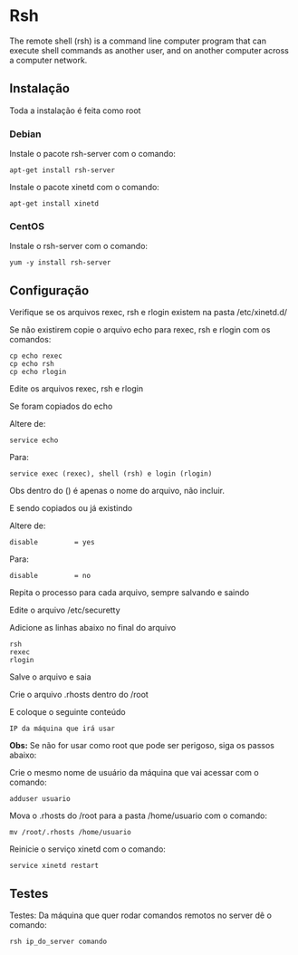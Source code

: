 # Rsh

The remote shell (rsh) is a command line computer program that can execute shell commands as another user, and on another computer across a computer network.

## Instalação

Toda a instalação é feita como root

### Debian

Instale o pacote rsh-server com o comando:

 `apt-get install rsh-server`

Instale o pacote xinetd com o comando:

 `apt-get install xinetd`

### CentOS

Instale o rsh-server com o comando:

 `yum -y install rsh-server`

## Configuração

Verifique se os arquivos rexec, rsh e rlogin existem na pasta /etc/xinetd.d/

Se não existirem copie o arquivo echo para rexec, rsh e rlogin com os comandos:

 ```
cp echo rexec
cp echo rsh
cp echo rlogin
```

Edite os arquivos rexec, rsh e rlogin

Se foram copiados do echo

Altere de:

 `service echo`

Para:

 `service exec (rexec), shell (rsh) e login (rlogin)`

Obs dentro do () é apenas o nome do arquivo, não incluir.

E sendo copiados ou já existindo

Altere de:

 `disable         = yes`

Para:

 `disable         = no`

Repita o processo para cada arquivo, sempre salvando e saindo

Edite o arquivo /etc/securetty

Adicione as linhas abaixo no final do arquivo

 ```
rsh
rexec
rlogin
```

Salve o arquivo e saia

Crie o arquivo .rhosts dentro do /root

E coloque o seguinte conteúdo

 `IP da máquina que irá usar`

**Obs:** Se não for usar como root que pode ser perigoso, siga os passos abaixo:

Crie o mesmo nome de usuário da máquina que vai acessar com o comando:

 `adduser usuario`

Mova o .rhosts do /root para a pasta /home/usuario com o comando:

 `mv /root/.rhosts /home/usuario`

Reinicie o serviço xinetd com o comando:

 `service xinetd restart`

## Testes

Testes: Da máquina que quer rodar comandos remotos no server dê o comando:

 `rsh ip_do_server comando`